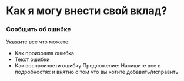 # Как я могу внести свой вклад?
### Сообщить об ошибке
Укажите все что можете:
* Как произошла ошибка
* Текст ошибки
* Как воспроизвети ошибку
Предложение:
Напишите все в подробностях и внятно о том что вы хотите добавить/исправить
